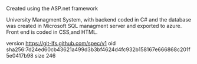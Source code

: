 Created using the ASP.net framework

University Managment System, with backend coded in C# and the database was created in Microsoft SQL managment server and exported to azure. Front end is coded in CSS,and HTML.



version https://git-lfs.github.com/spec/v1
oid sha256:7d24ed60cb43621a499d3b3bf4624d4fc932b158167e666868c201f5e0417b98
size 246
